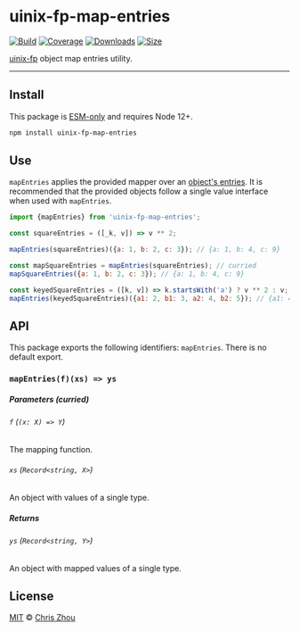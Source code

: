# uinix-fp-map-entries

[![Build][build-badge]][build]
[![Coverage][coverage-badge]][coverage]
[![Downloads][downloads-badge]][downloads]
[![Size][bundle-size-badge]][bundle-size]

[uinix-fp] object map entries utility.

---

## Install

This package is [ESM-only][] and requires Node 12+.

```sh
npm install uinix-fp-map-entries
```

## Use

`mapEntries` applies the provided mapper over an [object's entries](https://developer.mozilla.org/en-US/docs/Web/JavaScript/Reference/Global_Objects/Object/entries).  It is recommended that the provided objects follow a single value interface when used with `mapEntries`.

```js
import {mapEntries} from 'uinix-fp-map-entries';

const squareEntries = ([_k, v]) => v ** 2;

mapEntries(squareEntries)({a: 1, b: 2, c: 3}); // {a: 1, b: 4, c: 9}

const mapSquareEntries = mapEntries(squareEntries); // curried
mapSquareEntries({a: 1, b: 2, c: 3}); // {a: 1, b: 4, c: 9}

const keyedSquareEntries = ([k, v]) => k.startsWith('a') ? v ** 2 : v;
mapEntries(keyedSquareEntries)({a1: 2, b1: 3, a2: 4, b2: 5}); // {a1: 4, b1: 3, a2: 16, b2: 5}
```

## API

This package exports the following identifiers: `mapEntries`.  There is no default export.

### `mapEntries(f)(xs) => ys`

##### Parameters (curried)

###### `f` (`(x: X) => Y`)
The mapping function.

###### `xs` (`Record<string, X>`)
An object with values of a single type.

##### Returns

###### `ys` (`Record<string, Y>`)
An object with mapped values of a single type.

## License

[MIT][license] © [Chris Zhou][author]

<!-- project -->
[author]: https://github.com/chrisrzhou
[license]: https://github.com/uinix-js/uinix-fp/blob/main/license
[build]: https://github.com/uinix-js/uinix-fp/actions
[build-badge]: https://github.com/uinix-js/uinix-fp/workflows/main/badge.svg
[coverage]: https://codecov.io/github/uinix-js/uinix-fp
[coverage-badge]: https://img.shields.io/codecov/c/github/uinix-js/uinix-fp.svg
[downloads]: https://www.npmjs.com/package/uinix-fp-map-entries
[downloads-badge]: https://img.shields.io/npm/dm/uinix-fp-map-entries.svg
[bundle-size]: https://bundlephobia.com/result?p=uinix-fp-map-entries
[bundle-size-badge]: https://img.shields.io/bundlephobia/minzip/uinix-fp-map-entries.svg

<!-- defs -->
[ESM-only]: https://gist.github.com/sindresorhus/a39789f98801d908bbc7ff3ecc99d99c
[uinix-fp]: https://github.com/uinix-js/uinix-fp
